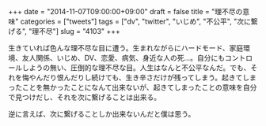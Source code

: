 +++
date = "2014-11-07T09:00:00+09:00"
draft = false
title = "理不尽の意味"
categories = ["tweets"]
tags = ["dv", "twitter", "いじめ", "不公平", "次に繋げる", "理不尽"]
slug = "4103"
+++

生きていれば色んな理不尽な目に遭う。生まれながらにハードモード、家庭環境、友人関係、いじめ、DV、恋愛、病気、身近な人の死…。自分にもコントロールしようの無い、圧倒的な理不尽な目。人生はなんと不公平なんだ。でも、それを悔やんだり恨んだりし続けても、生き辛さだけが残ってしまう。起きてしまったことを無かったことになんて出来ないが、起きてしまったことの意味を自分で見つけだし、それを次に繋げることは出来る。

逆に言えば、次に繋げることしか出来ないんだと僕は思う。
